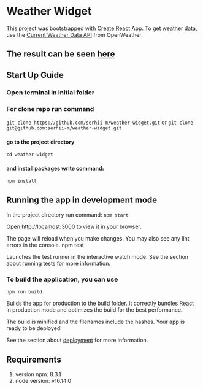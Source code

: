 # Weather Widget

This project was bootstrapped with [Create React App](https://github.com/facebook/create-react-app).
To get weather data, use the [Current Weather Data API](https://openweathermap.org/current) from OpenWeather. 

## The result can be seen [here](https://serhii-m.github.io/weather-widget/)

## Start Up Guide

### Open terminal in initial folder

### For clone repo run command
 `git clone https://github.com/serhii-m/weather-widget.git`
or
`git clone git@github.com:serhii-m/weather-widget.git`

#### go to the project directory
`cd weather-widget`

#### and install packages write command: 
`npm install`

## Running the app in development mode

In the project directory run command:
`npm start`

Open [http://localhost:3000](http://localhost:3000) to view it in your browser.

The page will reload when you make changes.
You may also see any lint errors in the console.
npm test

Launches the test runner in the interactive watch mode.
See the section about running tests for more information.

### To build the application, you can use 
`npm run build`

Builds the app for production to the build folder.
It correctly bundles React in production mode and optimizes the build for the best performance.

The build is minified and the filenames include the hashes.
Your app is ready to be deployed!

See the section about [deployment](https://create-react-app.dev/docs/deployment/) for more information.

## Requirements

1. version npm: 8.3.1
2. node version: v16.14.0

